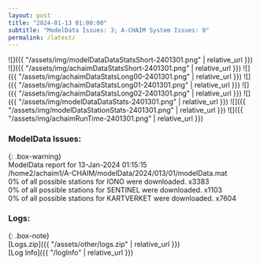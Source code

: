 ```yaml
---
layout: post
title: "2024-01-13 01:00:00"
subtitle: "ModelData Issues: 3; A-CHAIM System Issues: 0"
permalink: /latest/
---
```


![]({{ "/assets/img/modelDataDataStatsShort-2401301.png" | relative_url }})
![]({{ "/assets/img/achaimDataStatsShort-2401301.png" | relative_url }})
![]({{ "/assets/img/achaimDataStatsLong00-2401301.png" | relative_url }})
![]({{ "/assets/img/achaimDataStatsLong01-2401301.png" | relative_url }})
![]({{ "/assets/img/achaimDataStatsLong02-2401301.png" | relative_url }})
![]({{ "/assets/img/modelDataDataStats-2401301.png" | relative_url }})
![]({{ "/assets/img/modelDataStationStats-2401301.png" | relative_url }})
![]({{ "/assets/img/achaimRunTime-2401301.png" | relative_url }})


### ModelData Issues:  
  
{: .box-warning}  
 ModelData report for 13-Jan-2024 01:15:15   
 /home2/achaim1/A-CHAIM/modelData/2024/013/01/modelData.mat   
 0% of all possible stations for IONO were downloaded. x3383   
 0% of all possible stations for SENTINEL were downloaded. x1103   
 0% of all possible stations for KARTVERKET were downloaded. x7604   
  


### Logs:  
  
{: .box-note}  
[Logs.zip]({{ "/assets/other/logs.zip" | relative_url }})  
[Log Info]({{ "/logInfo" | relative_url }})  
